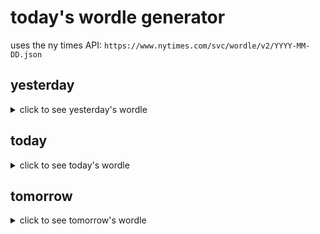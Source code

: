 # today's wordle generator

uses the ny times API: `https://www.nytimes.com/svc/wordle/v2/YYYY-MM-DD.json`

## yesterday

<details>
    <summary>click to see yesterday's wordle</summary>

    mouth

</details>

## today

<details>
    <summary>click to see today's wordle</summary>

    blunt

</details>

## tomorrow

<details>
    <summary>click to see tomorrow's wordle</summary>

    drape

</details>
